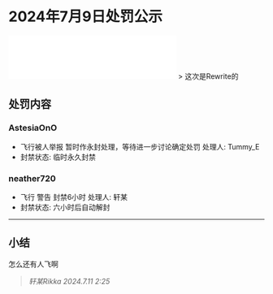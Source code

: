 # 2024年7月9日处罚公示

<iframe frameborder="no" border="0" marginwidth="0" marginheight="0" width=330 height=86 src="//music.163.com/outchain/player?type=2&id=26131681&auto=1&height=66"></iframe>
> 这次是Rewrite的

## 处罚内容

### AstesiaOnO
- 飞行被人举报 暂时作永封处理，等待进一步讨论确定处罚 处理人: Tummy_E
- 封禁状态: 临时永久封禁

### neather720
- 飞行 警告 封禁6小时 处理人: 轩某
- 封禁状态: 六小时后自动解封


---

## 小结

怎么还有人飞啊

> *轩某Rikka 2024.7.11 2:25*
